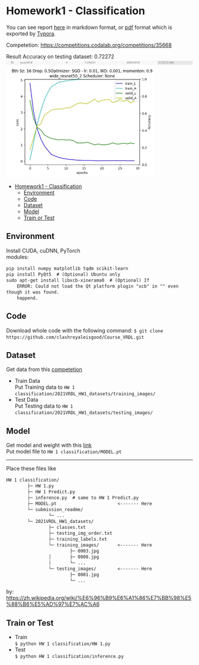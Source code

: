 # Homework1 - Classification

You can see report [here](report/report.md) in markdown format, or [pdf](report/VRDL_HW1_309553018_Report.pdf) format which is exported by [Typora](https://typora.io/).

Competetion: https://competitions.codalab.org/competitions/35668

Result Accuracy on testing dataset: 0.72272  
![](report/models/accuracy_result.png)
<img src="report/models/final_model.png" width="400">

- [Homework1 - Classification](#homework1---classification)
  - [Environment](#environment)
  - [Code](#code)
  - [Dataset](#dataset)
  - [Model](#model)
  - [Train or Test](#train-or-test)

## Environment
Install CUDA, cuDNN, PyTorch  
modules:
```python=
pip install numpy matplotlib tqdm scikit-learn
pip install PyQt5  # (Optional) Ubuntu only
sudo apt-get install libxcb-xinerama0  # (Optional) If
    ERROR: Could not load the Qt platform plugin "xcb" in "" even though it was found.
    happend.
```

## Code
Download whole code with the following command:
`$ git clone https://github.com/clashroyaleisgood/Course_VRDL.git`

## Dataset
Get data from this [competetion](https://competitions.codalab.org/competitions/35668?secret_key=09789b13-35ec-4928-ac0f-6c86631dda07)
- Train Data  
  Put Training data to `HW 1 classification/2021VRDL_HW1_datasets/training_images/`
- Test Data  
  Put Testing data to `HW 1 classification/2021VRDL_HW1_datasets/testing_images/`

## Model
Get model and weight with this [link](https://drive.google.com/file/d/1rvYFyPD9iu1JcOeVKefbxNeNqWy5FGSu/view?usp=sharing)  
Put model file to `HW 1 classification/MODEL.pt`

---
Place these files like

```
HW 1 classification/
        ├─ HW 1.py
        ├─ HW 1 Predict.py
        ├─ inference.py  # same to HW 1 Predict.py
        ├─ MODEL.pt                       <------- Here
        └─ submission_readme/
                └─ ...
        └─ 2021VRDL_HW1_datasets/
                ├─ classes.txt
                ├─ testing_img_order.txt
                ├─ training_labels.txt
                └─ training_images/       <------- Here
                        ├─ 0003.jpg
                │       ├─ 0008.jpg
                │       └─ ...
                └─ testing_images/        <------- Here
                        ├─ 0001.jpg
                        └─ ...
```
by: https://zh.wikipedia.org/wiki/%E6%96%B9%E6%A1%86%E7%BB%98%E5%88%B6%E5%AD%97%E7%AC%A6

## Train or Test
- Train  
  `$ python HW 1 classification/HW 1.py`
- Test  
  `$ python HW 1 classification/inference.py`
